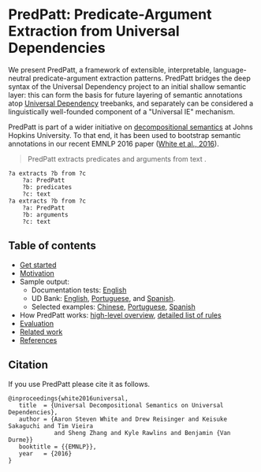 PredPatt: Predicate-Argument Extraction from Universal Dependencies
===================================================================

We present PredPatt, a framework of extensible, interpretable, language-neutral
predicate-argument extraction patterns. PredPatt bridges the deep syntax of the
Universal Dependency project to an initial shallow semantic layer: this can form
the basis for future layering of semantic annotations atop
[Universal Dependency](http://universaldependencies.org/) treebanks, and
separately can be considered a linguistically well-founded component of a
"Universal IE" mechanism.

<!--
We consider these dual-uses through manual evaluation of output based on
automatically generated parses in English, and on gold treebanks in Chinese,
English, Hebrew, Hindi, and Spanish.
-->

PredPatt is part of a wider initiative on
[decompositional semantics](http://decomp.net) at Johns Hopkins University. To
that end, it has been used to bootstrap semantic annotations in our recent EMNLP
2016 paper ([White et al., 2016](doc/references.md)).


> PredPatt extracts predicates and arguments from text .

    ?a extracts ?b from ?c
        ?a: PredPatt
        ?b: predicates
        ?c: text
    ?a extracts ?b from ?c
        ?a: PredPatt
        ?b: arguments
        ?c: text


## Table of contents

* [Get started](doc/get-started.md)
* [Motivation](doc/intro-and-motivation.md)
* Sample output:
  - Documentation tests: [English](doc/DOCTEST.md)
  - UD Bank: [English](test/data.100.fine.all.ud.expect), [Portuguese](test/pt.dev.conllu.expect), and [Spanish](test/es.dev.conllu.expect).
  - Selected examples: [Chinese](doc/chinese.md), [Portuguese](doc/portuguese.md), [Spanish](doc/spanish.md)
* How PredPatt works: [high-level overview](doc/high-level-overview.md), [detailed list of rules](doc/RULES.md)
* [Evaluation](doc/evaluation.md)
* [Related work](doc/related-work.md)
* [References](doc/references.md)



<!--
## PredPatt: Predicate-Argument Extraction from Universal Dependencies

PredPatt is a framework of extensible, interpretable, language-neutral
predicate-argument extraction patterns. PredPatt bridges the deep syntax of the
[Universal Dependency](http://universaldependencies.org/) project to an initial
shallow semantic layer: this can form the basis for future layering of semantic
annotations atop Universal Dependency treebanks, and separately can be
considered a linguistically well-founded component of a "Universal IE"
mechanism.

> PredPatt extracts predicates and arguments from text .

    ?a extracts ?b from ?c
        ?a: PredPatt
        ?b: predicates
        ?c: text
    ?a extracts ?b from ?c
        ?a: PredPatt
        ?b: arguments
        ?c: text

See [doctests](doc/DOCTEST.md) for sample output (as well as,
[Portuguese](doc/portuguese.md), [Spanish](doc/spanish.md),
[Chinese](doc/chinese.md)). Additionally, we have example output from the
UDBank in [English](test/data.100.fine.all.ud.expect),
[Spanish](test/es.dev.conllu.expect), and
[Portuguese](test/pt.dev.conllu.expect).
-->

## Citation

If you use PredPatt please cite it as follows.

    @inproceedings{white2016universal,
       title  = {Universal Decompositional Semantics on Universal Dependencies},
       author = {Aaron Steven White and Drew Reisinger and Keisuke Sakaguchi and Tim Vieira
                 and Sheng Zhang and Kyle Rawlins and Benjamin {Van Durme}}
       booktitle = {{EMNLP}},
       year   = {2016}
    }
